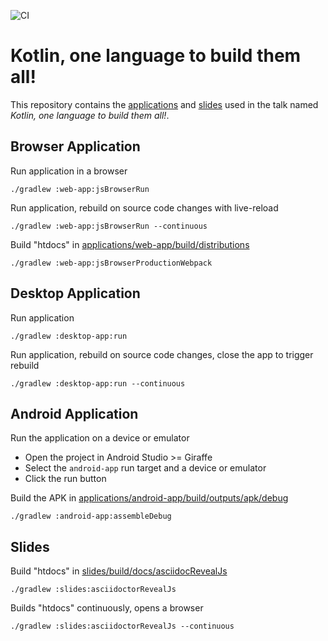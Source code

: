 ![CI](https://github.com/gradle/gradle-kotlinconf-2023-app/actions/workflows/ci.yml/badge.svg?branch=main)

# Kotlin, one language to build them all!

This repository contains the [applications](applications) and [slides](slides) used in the talk named _Kotlin, one language to build them all!_. 

## Browser Application

Run application in a browser
```shell
./gradlew :web-app:jsBrowserRun 
```

Run application, rebuild on source code changes with live-reload
```shell
./gradlew :web-app:jsBrowserRun --continuous
```

Build "htdocs" in [applications/web-app/build/distributions](applications/web-app/build/distributions)
```shell
./gradlew :web-app:jsBrowserProductionWebpack
```

## Desktop Application

Run application
```shell
./gradlew :desktop-app:run
```

Run application, rebuild on source code changes, close the app to trigger rebuild
```shell
./gradlew :desktop-app:run --continuous
```

## Android Application

Run the application on a device or emulator

* Open the project in Android Studio >= Giraffe
* Select the `android-app` run target and a device or emulator
* Click the run button

Build the APK in [applications/android-app/build/outputs/apk/debug](applications/android-app/build/outputs/apk/debug)
```shell
./gradlew :android-app:assembleDebug
```

## Slides

Build "htdocs" in [slides/build/docs/asciidocRevealJs](slides/build/docs/asciidocRevealJs)
```shell
./gradlew :slides:asciidoctorRevealJs
```

Builds "htdocs" continuously, opens a browser
```shell
./gradlew :slides:asciidoctorRevealJs --continuous
```
